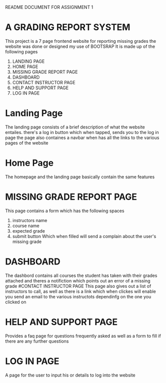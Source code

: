 README DOCUMENT FOR ASSIGNMENT 1
# A GRADING REPORT SYSTEM
This project is a 7 page frontend website for reporting missing grades
the website was done or designed my use of BOOTSRAP
It is made up of the following pages
1. LANDING PAGE
2. HOME PAGE
3. MISSING GRADE REPORT PAGE
4. DASHBOARD
5. CONTACT INSTRUCTOR PAGE
6. HELP AND SUPPORT PAGE
7. LOG IN PAGE
# Landing Page
The landing page consists of a brief description of what the website entailes.
there's a log in button which when tapped, sends you to the log in page
the page also containes a navbar when has all the links to the various pages of the website
# Home Page
The homepage and the landing page basically contain the same features
# MISSING GRADE REPORT PAGE
This page contains a form which has the following spaces
1. instructors name
2. course name
3. expected grade
4. submit button
Which when filled will send a complain about the user's missing grade
# DASHBOARD
The dashbord contains all courses the student has taken with their grades attached
and theres a notifiction which points out an error of a missing grade
#CONTACT INSTRUCTOR PAGE
This page also gives out a list of instructors to call, as well as there is a link which when clickes will enable you send an email to the various instructots dependinfg on the one you clicked on
# HELP AND SUPPORT PAGE
Provides a faq page for questions frequently asked as well as a form to fill if there are any further questions
# LOG IN PAGE
A page for the user to input his or details to log into the website





